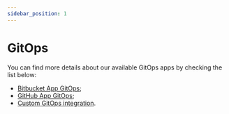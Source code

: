 ```yaml
---
sidebar_position: 1
---
```


# GitOps

You can find more details about our available GitOps apps by checking the list below:

- [Bitbucket App GitOps](./bitbucket-app-gitops);
- [GitHub App GitOps](./github-app-gitops);
- [Custom GitOps integration](./custom-gitops-integration.md).
